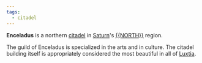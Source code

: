 ```yaml
---
tags:
  - citadel
---
```

**Enceladus** is a northern [citadel](<../Citadel.md>) in [Saturn](<../Saturn.md>)'s [{{NORTH}}](<../{{NORTH}}.md>) region.

The guild of Enceladus is specialized in the arts and in culture. The citadel building itself is appropriately considered the most beautiful in all of [Luxtia](<../Luxtia.md>).
